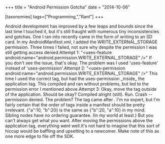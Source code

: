 +++
title = "Android Permission Gotcha"
date = "2014-10-06"

[taxonomies]
tags=["Programming,","Rant"]
+++

Android development has improved by a few leaps and bounds since the last time I touched it, but it's still fraught with numerous tiny inconsistencies and gotchas. One I ran into recently came in the form of writing to an SD card. In my AndroidManifest.xml, I added the WRITE_EXTERNAL_STORAGE permission. Three times I failed, not sure why despite the permission I was still getting access denied.Attempt 1: "&lt;uses-feature android:name="android.permission.WRITE_EXTERNAL_STORAGE" />" If you don't see the issue, that's okay. The problem was I used 'uses-feature' instead of 'uses-permission'.Attempt 2: "&lt;uses-permission android:name="android.permission.WRITE_EXTERNAL_STORAGE" />" This time I used the correct tag, but had the uses-permission \_inside\_ the application tag. This compiled and ran without problems, but led to the permission error I mentioned above.Attempt 3: Okay, move the tag outside of the application. Should be okay? Compiled alright (still). Run. Crash -- permission denied. The problem? The tag came after . I'm no expert, but I'm fairly certain that the order of tags inside a manifest should be pretty irrelevant. {"a":10, "b":20} is the same as {"b":20, "a":10} in my mind. Sibling nodes have no ordering guarantee. (In my world at least.) But you can't always get what you want. After moving the permissions above the application tag, everything went well.It's not hard to imagine that this sort of hiccup would be baffling and upsetting to a newcomer. Make note of this as one more edge to file off the SDK.
